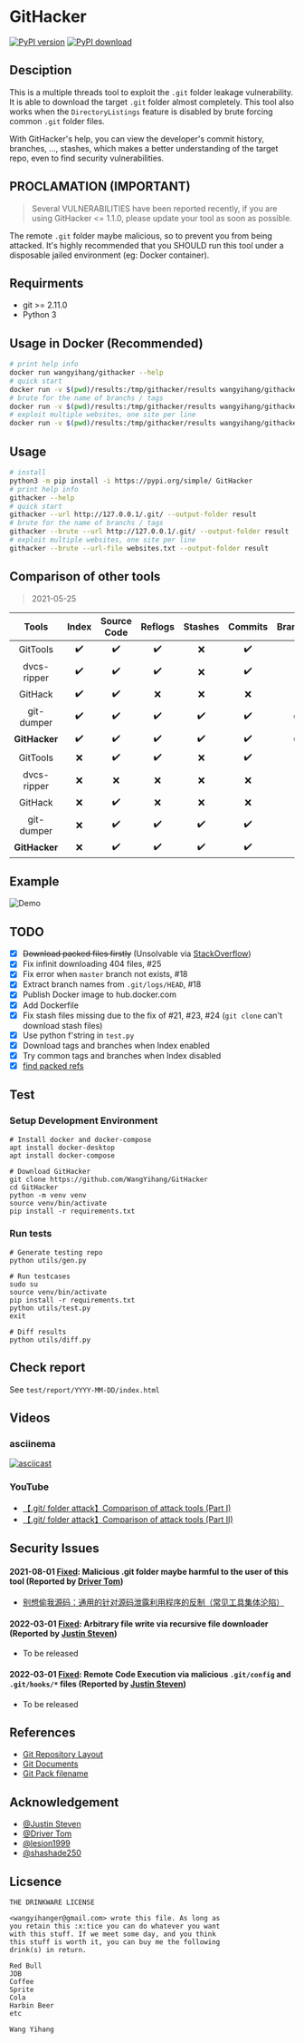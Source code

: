 # GitHacker

[![PyPI version](https://badge.fury.io/py/GitHacker.svg)](https://badge.fury.io/py/GitHacker)
[![PyPI download](https://img.shields.io/pypi/dm/githacker.svg)](https://pypistats.org/packages/githacker)

## Desciption

This is a multiple threads tool to exploit the `.git` folder leakage vulnerability. It is able to download the target `.git` folder almost completely. This tool also works when the `DirectoryListings` feature is disabled by brute forcing common `.git` folder files.

With GitHacker's help, you can view the developer's commit history, branches, ..., stashes, which makes a better understanding of the target repo, even to find security vulnerabilities.

## PROCLAMATION (IMPORTANT)

> Several VULNERABILITIES have been reported recently, if you are using 
> GitHacker <= 1.1.0, please update your tool as soon as possible.

The remote `.git` folder maybe malicious, so to prevent you from being attacked.
It's highly recommended that you SHOULD run this tool under a disposable jailed environment 
(eg: Docker container).

## Requirments

* git >= 2.11.0
* Python 3

## Usage in Docker (Recommended)

```bash
# print help info
docker run wangyihang/githacker --help
# quick start
docker run -v $(pwd)/results:/tmp/githacker/results wangyihang/githacker --output-folder /tmp/githacker/results --url http://127.0.0.1/.git/
# brute for the name of branchs / tags
docker run -v $(pwd)/results:/tmp/githacker/results wangyihang/githacker --brute --output-folder /tmp/githacker/results --url http://127.0.0.1/.git/
# exploit multiple websites, one site per line
docker run -v $(pwd)/results:/tmp/githacker/results wangyihang/githacker --brute --output-folder /tmp/githacker/results --url-file websites.txt 
```

## Usage

```bash
# install
python3 -m pip install -i https://pypi.org/simple/ GitHacker
# print help info
githacker --help
# quick start
githacker --url http://127.0.0.1/.git/ --output-folder result
# brute for the name of branchs / tags
githacker --brute --url http://127.0.0.1/.git/ --output-folder result
# exploit multiple websites, one site per line
githacker --brute --url-file websites.txt --output-folder result
```

## Comparison of other tools

> 2021-05-25

|     Tools     |       Index        |    Source Code     |      Reflogs       |      Stashes       |      Commits       |      Branches      |      Remotes       |        Tags        |
| :-----------: | :----------------: | :----------------: | :----------------: | :----------------: | :----------------: | :----------------: | :----------------: | :----------------: |
|   GitTools    | :heavy_check_mark: | :heavy_check_mark: | :heavy_check_mark: |        :x:         | :heavy_check_mark: |        :x:         | :heavy_check_mark: |        :x:         |
|  dvcs-ripper  | :heavy_check_mark: | :heavy_check_mark: | :heavy_check_mark: |        :x:         | :heavy_check_mark: |        :x:         | :heavy_check_mark: |        :x:         |
|    GitHack    | :heavy_check_mark: | :heavy_check_mark: |        :x:         |        :x:         |        :x:         |        :x:         |        :x:         |        :x:         |
|  git-dumper   | :heavy_check_mark: | :heavy_check_mark: | :heavy_check_mark: | :heavy_check_mark: | :heavy_check_mark: | :heavy_check_mark: | :heavy_check_mark: | :heavy_check_mark: |
| **GitHacker** | :heavy_check_mark: | :heavy_check_mark: | :heavy_check_mark: | :heavy_check_mark: | :heavy_check_mark: | :heavy_check_mark: | :heavy_check_mark: | :heavy_check_mark: |
|   GitTools    |        :x:         | :heavy_check_mark: | :heavy_check_mark: |        :x:         | :heavy_check_mark: |        :x:         | :heavy_check_mark: |        :x:         |
|  dvcs-ripper  |        :x:         |        :x:         |        :x:         |        :x:         |        :x:         |        :x:         |        :x:         |        :x:         |
|    GitHack    |        :x:         | :heavy_check_mark: |        :x:         |        :x:         |        :x:         |        :x:         |        :x:         |        :x:         |
|  git-dumper   |        :x:         | :heavy_check_mark: | :heavy_check_mark: | :heavy_check_mark: | :heavy_check_mark: |        :x:         | :heavy_check_mark: |        :x:         |
| **GitHacker** |        :x:         | :heavy_check_mark: | :heavy_check_mark: | :heavy_check_mark: | :heavy_check_mark: |      :muscle:      | :heavy_check_mark: |      :muscle:      |

## Example

![Demo](./figure/demo.gif)

## TODO

- [x] ~~Download packed files firstly~~ (Unsolvable via [StackOverflow](https://stackoverflow.com/questions/27789484/how-does-git-know-the-sha1-name-of-the-pack-files))
- [x] Fix infinit downloading 404 files, #25
- [x] Fix error when `master` branch not exists, #18
- [x] Extract branch names from `.git/logs/HEAD`, #18
- [x] Publish Docker image to hub.docker.com
- [x] Add Dockerfile
- [x] Fix stash files missing due to the fix of #21, #23, #24 (`git clone` can't download stash files)
- [x] Use python f'string in `test.py`
- [x] Download tags and branches when Index enabled
- [x] Try common tags and branches when Index disabled
- [x] [find packed refs](https://github.com/WangYihang/GitHacker/issues/1#issuecomment-487135667)

## Test

### Setup Development Environment

```
# Install docker and docker-compose
apt install docker-desktop
apt install docker-compose

# Download GitHacker
git clone https://github.com/WangYihang/GitHacker
cd GitHacker
python -m venv venv
source venv/bin/activate
pip install -r requirements.txt
```

### Run tests

```
# Generate testing repo
python utils/gen.py

# Run testcases
sudo su
source venv/bin/activate
pip install -r requirements.txt
python utils/test.py
exit

# Diff results
python utils/diff.py
```

## Check report

See `test/report/YYYY-MM-DD/index.html`

## Videos
### asciinema

[![asciicast](https://asciinema.org/a/xgRmZ9dNvzhe3T2XRYDJe15Rj.png)](https://asciinema.org/a/xgRmZ9dNvzhe3T2XRYDJe15Rj)

### YouTube
* [【.git/ folder attack】Comparison of attack tools (Part I)](https://www.youtube.com/watch?v=Bs3QpVGf2uk)
* [【.git/ folder attack】Comparison of attack tools (Part II)](https://www.youtube.com/watch?v=Xzg4kQt4qEo)

## Security Issues

#### 2021-08-01 [Fixed](https://github.com/WangYihang/GitHacker/commit/e105b5c04329e9c4b8080029976bc73d12b1f23f): Malicious .git folder maybe harmful to the user of this tool (Reported by [Driver Tom](https://drivertom.blogspot.com))

* [别想偷我源码：通用的针对源码泄露利用程序的反制（常见工具集体沦陷）](https://drivertom.blogspot.com/2021/08/git.html)

#### 2022-03-01 [Fixed](https://github.com/WangYihang/GitHacker/commit/806095e807d20e06d5f192928f1f525510a34688): Arbitrary file write via recursive file downloader (Reported by [Justin Steven](https://twitter.com/justinsteven))

* To be released

#### 2022-03-01 [Fixed](https://github.com/WangYihang/GitHacker/commit/f97710c2cf0351308fc81666448e00004b7d14f9): Remote Code Execution via malicious `.git/config` and `.git/hooks/*` files (Reported by [Justin Steven](https://twitter.com/justinsteven))

* To be released

## References

* [Git Repository Layout](https://mirrors.edge.kernel.org/pub/software/scm/git/docs/gitrepository-layout.html)
* [Git Documents](https://git-scm.com/docs)
* [Git Pack filename](https://stackoverflow.com/questions/27789484/how-does-git-know-the-sha1-name-of-the-pack-files)

## Acknowledgement

- [@Justin Steven](https://twitter.com/justinsteven)
- [@Driver Tom](https://drivertom.blogspot.com)
- [@lesion1999](https://github.com/lesion1999)
- [@shashade250](https://github.com/shashade250)

## Licsence
```
THE DRINKWARE LICENSE

<wangyihanger@gmail.com> wrote this file. As long as 
you retain this :x:tice you can do whatever you want 
with this stuff. If we meet some day, and you think 
this stuff is worth it, you can buy me the following
drink(s) in return.

Red Bull
JDB
Coffee
Sprite
Cola
Harbin Beer
etc

Wang Yihang
```

